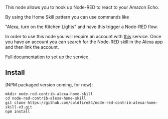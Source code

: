 This node allows you to hook up Node-RED to react to your Amazon Echo.

By using the Home Skill pattern you can use commands like 

"Alexa, turn on the Kitchen Lights" and have this trigger a Node-RED flow.

In order to use this node you will require an account with 
[this](https://nr-alexav3.cb-net.co.uk/) service. Once you have 
an account you can search for the Node-RED skill in the Alexa app and then 
link the account.

[Full documentation](https://github.com/coldfire84/node-red-alexa-home-skill-v3-web/blob/master/README.md) to set up the service.

## Install
(NPM packaged version coming, for now):
```
mkdir node-red-contrib-alexa-home-skill
cd node-red-contrib-alexa-home-skill
git clone https://github.com/coldfire84/node-red-contrib-alexa-home-skill-v3.git
npm install
```